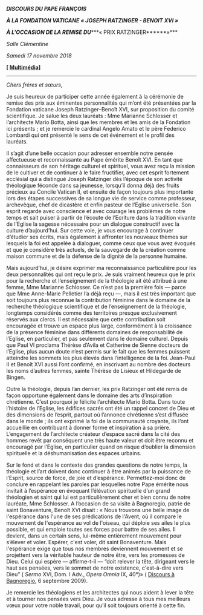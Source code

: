 ***DISCOURS DU PAPE FRANÇOIS***

***À LA FONDATION VATICANE « JOSEPH RATZINGER - BENOIT XVI »***

***À L'OCCASION DE LA REMISE DU******« PRIX RATZINGER******»***

*Salle Clémentine*

*Samedi 17 novembre 2018*

**[ [Multimédia](http://w2.vatican.va/content/francesco/fr/events/event.dir.html/content/vaticanevents/fr/2018/11/17/fondazione-ratzinger.html)]**

* * *

*Chers frères et sœurs,*

Je suis heureux de participer cette année également à la cérémonie de remise des prix aux éminentes personnalités qui m’ont été présentées par la Fondation vaticane Joseph Ratzinger–Benoît XVI, sur proposition du comité scientifique. Je salue les deux lauréats : Mme Marianne Schlosser et l’architecte Mario Botta, ainsi que les membres et les amis de la Fondation ici présents ; et je remercie le cardinal Angelo Amato et le père Federico Lombardi qui ont présenté le sens de cet événement et le profil des lauréats.

Il s’agit d’une belle occasion pour adresser ensemble notre pensée affectueuse et reconnaissante au Pape émérite Benoît XVI. En tant que connaisseurs de son héritage culturel et spirituel, vous avez reçu la mission de le cultiver et de continuer à le faire fructifier, avec cet esprit fortement ecclésial qui a distingué Joseph Ratzinger dès l’époque de son activité théologique féconde dans sa jeunesse, lorsqu’il donna déjà des fruits précieux au Concile Vatican II, et ensuite de façon toujours plus importante lors des étapes successives de sa longue vie de service comme professeur, archevêque, chef de dicastère et enfin pasteur de l’Eglise universelle. Son esprit regarde avec conscience et avec courage les problèmes de notre temps et sait puiser à partir de l’écoute de l’Ecriture dans la tradition vivante de l’Eglise la sagesse nécessaire pour un dialogue constructif avec la culture d’aujourd’hui. Sur cette voie, je vous encourage à continuer d’étudier ses écrits, mais également à affronter les nouveaux thèmes sur lesquels la foi est appelée à dialoguer, comme ceux que vous avez évoqués et que je considère très actuels, de la sauvegarde de la création comme maison commune et de la défense de la dignité de la personne humaine.

Mais aujourd’hui, je désire exprimer ma reconnaissance particulière pour les deux personnalités qui ont reçu le prix. Je suis vraiment heureux que le prix pour la recherche et l’enseignement de la théologie ait été attribué à une femme, Mme Marianne Schlosser. Ce n’est pas la première fois — parce que Mme Anne-Marie Pelletier l’a déjà reçu —, mais il est très important que soit toujours plus reconnue la contribution féminine dans le domaine de la recherche théologique scientifique et de l’enseignement de la théologie, longtemps considérés comme des territoires presque exclusivement réservés aux clercs. Il est nécessaire que cette contribution soit encouragée et trouve un espace plus large, conformément à la croissance de la présence féminine dans différents domaines de responsabilité de l’Eglise, en particulier, et pas seulement dans le domaine culturel. Depuis que Paul VI proclama Thérèse d’Avila et Catherine de Sienne docteurs de l’Eglise, plus aucun doute n’est permis sur le fait que les femmes puissent atteindre les sommets les plus élevés dans l’intelligence de la foi. Jean-Paul II et Benoît XVI aussi l’ont confirmé, en inscrivant au nombre des docteurs les noms d’autres femmes, sainte Thérèse de Lisieux et Hildegarde de Bingen.

Outre la théologie, depuis l’an dernier, les prix Ratzinger ont été remis de façon opportune également dans le domaine des arts d’inspiration chrétienne. C’est pourquoi je félicite l’architecte Mario Botta. Dans toute l’histoire de l’Eglise, les édifices sacrés ont été un rappel concret de Dieu et des dimensions de l’esprit, partout où l’annonce chrétienne s’est diffusée dans le monde ; ils ont exprimé la foi de la communauté croyante, ils l’ont accueillie en contribuant à donner forme et inspiration à sa prière. L’engagement de l’architecte créateur d’espace sacré dans la cité des hommes revêt par conséquent une très haute valeur et doit être reconnu et encouragé par l’Eglise, en particulier quand on risque d’oublier la dimension spirituelle et la déshumanisation des espaces urbains.

Sur le fond et dans le contexte des grandes questions de notre temps, la théologie et l’art doivent donc continuer à être animés par la puissance de l’Esprit, source de force, de joie et d’espérance. Permettez-moi donc de conclure en rappelant les paroles par lesquelles notre Pape émérite nous invitait à l’espérance en évoquant l’élévation spirituelle d’un grand théologien et saint qui lui est particulièrement cher et bien connu de notre lauréate, Mme Schlosser. A l’occasion de sa visite à Bagnoregio, patrie de saint Bonaventure, Benoît XVI disait : « Nous trouvons une belle image de l'espérance dans l'une de ses prédications de l'Avent, où il compare le mouvement de l'espérance au vol de l'oiseau, qui déploie ses ailes le plus possible, et qui emploie toutes ses forces pour battre de ses ailes. Il devient, dans un certain sens, lui-même entièrement mouvement pour s’élever et voler. Espérer, c'est voler, dit saint Bonaventure. Mais l'espérance exige que tous nos membres deviennent mouvement et se projettent vers la véritable hauteur de notre être, vers les promesses de Dieu. Celui qui espère — affirme-t-il — “doit relever la tête, dirigeant vers le haut ses pensées, vers le sommet de notre existence, c'est-à-dire vers Dieu” ( *Sermo* XVI, Dom. I Adv., *Opera Omnia* IX, 40°)» ( [Discours à Bagnoregio](http://w2.vatican.va/content/benedict-xvi/fr/speeches/2009/september/documents/hf_ben-xvi_spe_20090906_bagnoregio.html), 6 septembre 2009).

Je remercie les théologiens et les architectes qui nous aident à lever la tête et à tourner nos pensées vers Dieu. Je vous adresse à tous mes meilleurs vœux pour votre noble travail, pour qu’il soit toujours orienté à cette fin.